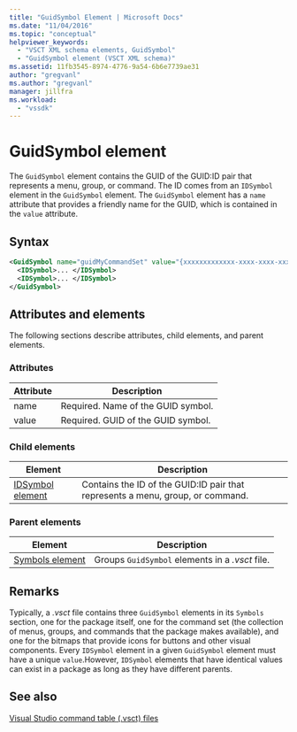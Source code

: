 ```yaml
---
title: "GuidSymbol Element | Microsoft Docs"
ms.date: "11/04/2016"
ms.topic: "conceptual"
helpviewer_keywords: 
  - "VSCT XML schema elements, GuidSymbol"
  - "GuidSymbol element (VSCT XML schema)"
ms.assetid: 11fb3545-8974-4776-9a54-6b6e7739ae31
author: "gregvanl"
ms.author: "gregvanl"
manager: jillfra
ms.workload: 
  - "vssdk"
---
```

# GuidSymbol element
The `GuidSymbol` element contains the GUID of the GUID:ID pair that represents a menu, group, or command. The ID comes from an `IDSymbol` element in the `GuidSymbol` element. The `GuidSymbol` element has a `name` attribute that provides a friendly name for the GUID, which is contained in the `value` attribute.  
  
## Syntax  
  
```xml  
<GuidSymbol name="guidMyCommandSet" value="{xxxxxxxxxxxxx-xxxx-xxxx-xxxxxxxxxxxx}">  
  <IDSymbol>... </IDSymbol>  
  <IDSymbol>... </IDSymbol>  
</GuidSymbol>  
```  
  
## Attributes and elements  
 The following sections describe attributes, child elements, and parent elements.  
  
### Attributes  
  
|Attribute|Description|  
|---------------|-----------------|  
|name|Required. Name of the GUID symbol.|  
|value|Required. GUID of the GUID symbol.|  
  
### Child elements  
  
|Element|Description|  
|-------------|-----------------|  
|[IDSymbol element](../extensibility/idsymbol-element.md)|Contains the ID of the GUID:ID pair that represents a menu, group, or command.|  
  
### Parent elements  
  
|Element|Description|  
|-------------|-----------------|  
|[Symbols element](../extensibility/symbols-element.md)|Groups `GuidSymbol` elements in a *.vsct* file.|  
  
## Remarks  
 Typically, a *.vsct* file contains three `GuidSymbol` elements in its `Symbols` section, one for the package itself, one for the command set (the collection of menus, groups, and commands that the package makes available), and one for the bitmaps that provide icons for buttons and other visual components. Every `IDSymbol` element in a given `GuidSymbol` element must have a unique `value`.However, `IDSymbol` elements that have identical values can exist in a package as long as they have different parents.  
  
## See also  
 [Visual Studio command table (.vsct) files](../extensibility/internals/visual-studio-command-table-dot-vsct-files.md)